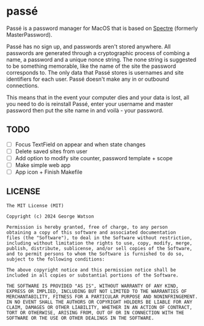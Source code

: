 # passé

Passé is a password manager for MacOS that is based on [Spectre](https://spectre.app/spectre-algorithm.pdf) (formerly MasterPassword).

Passé has no sign up, and passwords aren't stored anywhere. All passwords are generated through a cryptographic process of combing a name, a password and a unique nonce string. The none string is suggested to be something memorable, like the name of the site the password corresponds to. The only data that Passé stores is usernames and site identifiers for each user. Passé doesn't make any in or outbound connections.

This means that in the event your computer dies and your data is lost, all you need to do is reinstall Passé, enter your username and master password then put the site name in and voilà - your password.

## TODO

- [ ] Focus TextField on appear and when state changes
- [ ] Delete saved sites from user
- [ ] Add option to modify site counter, password template + scope
- [ ] Make simple web app
- [ ] App icon + Finish Makefile

## LICENSE
```
The MIT License (MIT)

Copyright (c) 2024 George Watson

Permission is hereby granted, free of charge, to any person
obtaining a copy of this software and associated documentation
files (the "Software"), to deal in the Software without restriction,
including without limitation the rights to use, copy, modify, merge,
publish, distribute, sublicense, and/or sell copies of the Software,
and to permit persons to whom the Software is furnished to do so,
subject to the following conditions:

The above copyright notice and this permission notice shall be
included in all copies or substantial portions of the Software.

THE SOFTWARE IS PROVIDED "AS IS", WITHOUT WARRANTY OF ANY KIND,
EXPRESS OR IMPLIED, INCLUDING BUT NOT LIMITED TO THE WARRANTIES OF
MERCHANTABILITY, FITNESS FOR A PARTICULAR PURPOSE AND NONINFRINGEMENT.
IN NO EVENT SHALL THE AUTHORS OR COPYRIGHT HOLDERS BE LIABLE FOR ANY
CLAIM, DAMAGES OR OTHER LIABILITY, WHETHER IN AN ACTION OF CONTRACT,
TORT OR OTHERWISE, ARISING FROM, OUT OF OR IN CONNECTION WITH THE
SOFTWARE OR THE USE OR OTHER DEALINGS IN THE SOFTWARE.
```
